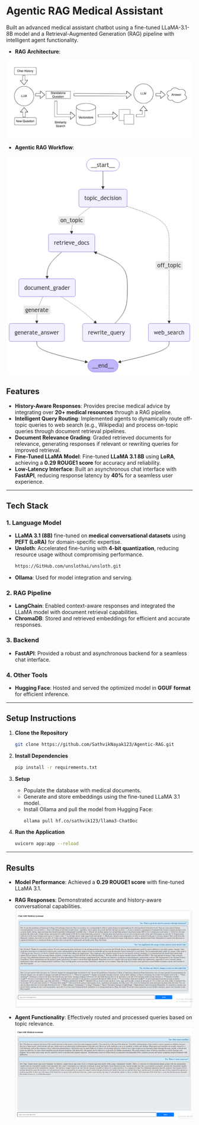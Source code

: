# Agentic RAG Medical Assistant

Built an advanced medical assistant chatbot using a fine-tuned LLaMA-3.1-8B model and a Retrieval-Augmented Generation (RAG) pipeline with intelligent agent functionality.

- **RAG Architecture**:
  
![pic1](docs/1_lBVfMJ__9NjgKYiKI6mp4A.png)

- **Agentic RAG Workflow**:

![pic2](docs/graph.png)

## Features

- **History-Aware Responses**: Provides precise medical advice by integrating over **20+ medical resources** through a RAG pipeline.
- **Intelligent Query Routing**: Implemented agents to dynamically route off-topic queries to web search (e.g., Wikipedia) and process on-topic queries through document retrieval pipelines.
- **Document Relevance Grading**: Graded retrieved documents for relevance, generating responses if relevant or rewriting queries for improved retrieval.
- **Fine-Tuned LLaMA Model**: Fine-tuned **LLaMA 3.1 8B** using **LoRA**, achieving a **0.29 ROUGE1 score** for accuracy and reliability.
- **Low-Latency Interface**: Built an asynchronous chat interface with **FastAPI**, reducing response latency by **40%** for a seamless user experience.

---

## Tech Stack

### 1. Language Model

- **LLaMA 3.1 (8B)** fine-tuned on **medical conversational datasets** using **PEFT (LoRA)** for domain-specific expertise.
- **Unsloth**: Accelerated fine-tuning with **4-bit quantization**, reducing resource usage without compromising performance.
  ```bash
  https://GitHub.com/unslothai/unsloth.git
  ```
- **Ollama**: Used for model integration and serving.

### 2. RAG Pipeline

- **LangChain**: Enabled context-aware responses and integrated the LLaMA model with document retrieval capabilities.
- **ChromaDB**: Stored and retrieved embeddings for efficient and accurate responses.

### 3. Backend

- **FastAPI**: Provided a robust and asynchronous backend for a seamless chat interface.

### 4. Other Tools

- **Hugging Face**: Hosted and served the optimized model in **GGUF format** for efficient inference.

---

## Setup Instructions

1. **Clone the Repository**

   ```bash
   git clone https://github.com/SathvikNayak123/Agentic-RAG.git
   ```

2. **Install Dependencies**

   ```bash
   pip install -r requirements.txt
   ```

3. **Setup**

   - Populate the database with medical documents.
   - Generate and store embeddings using the fine-tuned LLaMA 3.1 model.
   - Install Ollama and pull the model from Hugging Face:
     ```bash
     ollama pull hf.co/sathvik123/llama3-ChatDoc
     ```

4. **Run the Application**

   ```bash
   uvicorn app:app --reload
   ```

---

## Results

- **Model Performance**: Achieved a **0.29 ROUGE1 score** with fine-tuned LLaMA 3.1.

- **RAG Responses**: Demonstrated accurate and history-aware conversational capabilities.
![pic3](docs/Screenshot%202024-12-16%20160214.png)

- **Agent Functionality**: Effectively routed and processed queries based on topic relevance.
![pic4](docs/Screenshot%202025-01-09%20222456.png)
